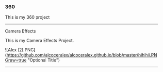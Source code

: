 ### 360

This is my 360 project

<script src="//360.vizor.io/scripts/embed.js" data-vizorurl="https://360.vizor.io/embed/v/bddmn" ></script>

***

Camera Effects

This is my Camera Effects Project.

![Alex (2).PNG] (https://github.com/alcoceralex/alcoceralex.github.io/blob/master/hihihii.PNGraw=true "Optional Title")

***

